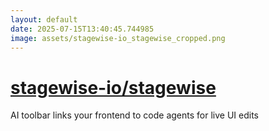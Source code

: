 ```yaml
---
layout: default
date: 2025-07-15T13:40:45.744985
image: assets/stagewise-io_stagewise_cropped.png
---
```


# [stagewise-io/stagewise](https://github.com/stagewise-io/stagewise)

AI toolbar links your frontend to code agents for live UI edits
